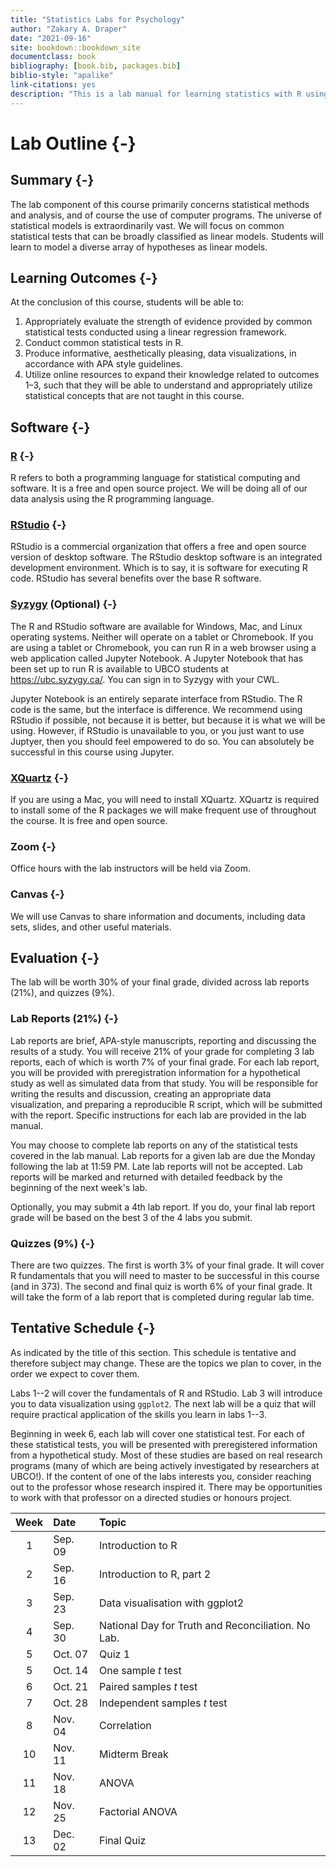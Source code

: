 ```yaml
--- 
title: "Statistics Labs for Psychology"
author: "Zakary A. Draper"
date: "2021-09-16"
site: bookdown::bookdown_site
documentclass: book
bibliography: [book.bib, packages.bib]
biblio-style: "apalike"
link-citations: yes
description: "This is a lab manual for learning statistics with R using examples of hypothetical psych science studies."
---
```


# Lab Outline {-}

<!-- ## Author's Note {-} -->

<!-- Hi there. I hope you find this lab manual helpful. If you are an instructor who is interested in using these materials for your course, you can [email me](mailto:zakary.draper@ubc.ca) and I can provide you with some additional resources. -->



## Summary {-}

The lab component of this course primarily concerns statistical methods and analysis, and of course the use of computer programs. The universe of statistical models is extraordinarily vast. We will focus on common statistical tests that can be broadly classified as linear models. Students will learn to model a diverse array of hypotheses as linear models.

## Learning Outcomes {-}

At the conclusion of this course, students will be able to:

1. Appropriately evaluate the strength of evidence provided by common statistical tests conducted using a linear regression framework.
2. Conduct common statistical tests in R.
3. Produce informative, aesthetically pleasing, data visualizations, in accordance with APA style guidelines.
4. Utilize online resources to expand their knowledge related to outcomes 1–3, such that they will be able to understand and appropriately utilize statistical concepts that are not taught in this course.

## Software {-}

### [R](https://www.r-project.org/) {-}

R refers to both a programming language for statistical computing and software. It is a free and open source project. We will be doing all of our data analysis using the R programming language.

### [RStudio](https://rstudio.com/) {-}

RStudio is a commercial organization that offers a free and open source version of desktop software. The RStudio desktop software is an integrated development environment. Which is to say, it is software for executing R code. RStudio has several benefits over the base R software.

### [Syzygy](https://ubc.syzygy.ca/) (Optional) {-}

The R and RStudio software are available for Windows, Mac, and Linux operating systems. Neither will operate on a tablet or Chromebook. If you are using a tablet or Chromebook, you can run R in a web browser using a web application called Jupyter Notebook. A Jupyter Notebook that has been set up to run R is available to UBCO students at https://ubc.syzygy.ca/. You can sign in to Syzygy with your CWL.

Jupyter Notebook is an entirely separate interface from RStudio. The R code is the same, but the interface is difference. We recommend using RStudio if possible, not because it is better, but because it is what we will be using. However, if RStudio is unavailable to you, or you just want to use Juptyer, then you should feel empowered to do so. You can absolutely be successful in this course using Jupyter.

### [XQuartz](https://www.xquartz.org/) {-}

If you are using a Mac, you will need to install XQuartz. XQuartz is required to install some of the R packages we will make frequent use of throughout the course. It is free and open source.

### Zoom {-}

Office hours with the lab instructors will be held via Zoom.

### Canvas {-}

We will use Canvas to share information and documents, including data sets, slides, and other useful materials.

<!-- ## Learning Materials -->

<!-- Consistent with learning outcome number 4, you are expected to take responsibility for your own learning. This includes completing all assigned activities (such as readings and assignments). It also includes ensuring that you have a sufficient understanding of the concepts taught in the lab, which may require that you do work beyond what has been explicitly assigned. There are abundant resources for learning R and statistics that are freely available online. Below is a sampling of resources you might turn to during your R journey. -->

<!-- ### [Lab Manual](https://zakarydraper.com/book) -->

<!-- Beginning with lab 4, the lab manual contains all the information for completing the lab assignments/reports. -->

<!-- ### [Learning Statistics with R](https://learningstatisticswithr.com/) -->

<!-- Learning Statistics with R by Danielle Navarro is a freely available introductory R and statistics textbook. There is a PDF version as well as a web version. This is a great resource written by an accomplished statistician/researcher/programmer. She draws heavily on functions from an R package she wrote for the course. We will not be teaching these functions in the lab. Use this text mainly for understanding the statistical concepts rather than the code. -->

<!-- ### [YaRrr! The Pirate's Guide to R](https://bookdown.org/ndphillips/YaRrr/) -->

<!-- YaRrr! The Pirate’s Guide to R is a fun and accessible book that introduces many important R concepts. The author has also created an accompanying video series available on YouTube. -->

<!-- ### [A Practical Extension of Statistics in Psychology Using R](https://rpsystats.com/) -->

<!-- In the words of the authors: -->

<!-- > This book aims to provide a practical extension of introductory statistics typically taught in psychology into the general linear model (GLM) using R. -->

<!-- In other words, assuming that you already familiar with the statistical tests, this book will expand your understanding of those tests, by explaining them from the perspective of a unified framework. -->

<!-- ### [R for Data Science](https://r4ds.had.co.nz/) -->

<!-- R for Data Science teaches data science in R with a strong focus on R packages that are part of the [Tidyverse](https://www.tidyverse.org/). We will be referring to this book when we learn about Data Visualization. The other chapters are not relevant to this course.  -->

<!-- ## A Typical Week -->

<!-- ### Before the Lab -->

<!-- Before attending the lab, read the lab manual content associated with the lab. You are responsible for understanding the statistical concepts that will be covered. We will be covering how to conduct statistical tests in R. We will not be teaching the statistical tests themselves. You will need to be familiar with them when you come to the lab. -->

<!-- ### During the Lab -->

<!-- Generally, we will begin by introducing the topic of the lab and answering any questions you encountered as you prepared for the lab. We will then provide some instruction and work through an example together. After that, you will have self-directed time to work through a lab activity. The first labs will focus on learning R programming. The remaining labs will concern learning and applying statistical tests in R and writing up the results. -->

<!-- ### After the Lab -->

<!-- Assignments (discussed below) are due the following Monday at 11:59 PM. -->

## Evaluation {-}

The lab will be worth 30% of your final grade, divided across lab reports (21%), and quizzes (9%).

### Lab Reports (21%) {-}

Lab reports are brief, APA-style manuscripts, reporting and discussing the results of a study. You will receive 21% of your grade for completing 3 lab reports, each of which is worth 7% of your final grade. For each lab report, you will be provided with preregistration information for a hypothetical study as well as simulated data from that study. You will be responsible for writing the results and discussion, creating an appropriate data visualization, and preparing a reproducible R script, which will be submitted with the report. Specific instructions for each lab are provided in the lab manual.

You may choose to complete lab reports on any of the statistical tests covered in the lab manual. Lab reports for a given lab are due the Monday following the lab at 11:59 PM. Late lab reports will not be accepted. Lab reports will be marked and returned with detailed feedback by the beginning of the next week's lab.

Optionally, you may submit a 4th lab report. If you do, your final lab report grade will be based on the best 3 of the 4 labs you submit.

### Quizzes (9%) {-}

There are two quizzes. The first is worth 3% of your final grade. It will cover R fundamentals that you will need to master to be successful in this course (and in 373). The second and final quiz is worth 6% of your final grade. It will take the form of a lab report that is completed during regular lab time.

## Tentative Schedule {-}

As indicated by the title of this section. This schedule is tentative and therefore subject may change. These are the topics we plan to cover, in the order we expect to cover them.

Labs 1--2 will cover the fundamentals of R and RStudio. Lab 3 will introduce you to data visualization using `ggplot2`. The next lab will be a quiz that will require practical application of the skills you learn in labs 1--3.

Beginning in week 6, each lab will cover one statistical test. For each of these statistical tests, you will be presented with preregistered information from a hypothetical study. Most of these studies are based on real research programs (many of which are being actively investigated by researchers at UBCO!). If the content of one of the labs interests you, consider reaching out to the professor whose research inspired it. There may be opportunities to work with that professor on a directed studies or honours project.

|Week |Date           |Topic                                                |
|:---:|:--------------|:----------------------------------------------------|
|1    |Sep. 09 |Introduction to R                                    |
|2    |Sep. 16 |Introduction to R, part 2                            |
|3    |Sep. 23 |Data visualisation with ggplot2                      |
|4    |Sep. 30 |National Day for Truth and Reconciliation. No Lab.   |
|5    |Oct. 07 |Quiz 1                                               |
|5    |Oct. 14 |One sample *t* test                                  |
|6    |Oct. 21 |Paired samples *t* test                              |
|7    |Oct. 28 |Independent samples *t* test                         |
|8    |Nov. 04 |Correlation                                          |
|10   |Nov. 11|Midterm Break                                        |
|11   |Nov. 18|ANOVA                                                |
|12   |Nov. 25|Factorial ANOVA                                      |
|13   |Dec. 02|Final Quiz                                           |
